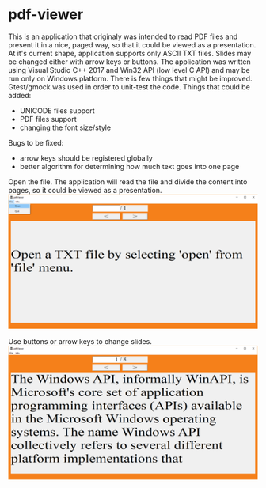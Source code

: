 # pdf-viewer
This is an application that originaly was intended to read PDF files and present it in a nice, paged way, so that it could be viewed as a presentation. At it's current shape, application supports only ASCII TXT files. Slides may be changed either with arrow keys or buttons. The application was written using Visual Studio C++ 2017 and Win32 API (low level C API) and may be run only on Windows platform. There is few things that might be improved. Gtest/gmock was used in order to unit-test the code.
Things that could be added:
- UNICODE files support
- PDF files support
- changing the font size/style

Bugs to be fixed:
- arrow keys should be registered globally
- better algorithm for determining how much text goes into one page

Open the file. The application will read the file and divide the content into pages, so it could be viewed as a presentation.
![](https://github.com/kowalskikamil90/pdf-viewer/blob/master/demo/demo1.png)

Use buttons or arrow keys to change slides.
![](https://github.com/kowalskikamil90/pdf-viewer/blob/master/demo/demo2.png)
